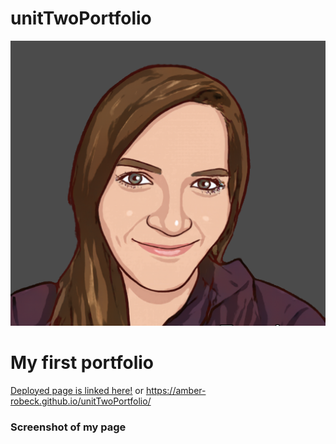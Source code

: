 # unitTwoPortfolio

![picture alt](https://github.com/Amber-Robeck/unitTwoPortfolio/blob/main/Assets/avatar.png?raw=true "Title is optional")

# My first portfolio 


[Deployed page is linked here!](https://amber-robeck.github.io/unitTwoPortfolio/ "Named link title") or  <https://amber-robeck.github.io/unitTwoPortfolio/>

### Screenshot of my page

